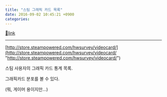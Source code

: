 ```yaml
---
title: "스팀 그래픽 카드 목록"
date: 2016-09-02 10:45:21 +0900
categories: 
---
```

[🔗link](http://www.mins01.com/mh/tech/read/1034)
***


[http://store.steampowered.com/hwsurvey/videocard/](http://store.steampowered.com/hwsurvey/videocard/ "http://store.steampowered.com/hwsurvey/videocard/")  


스팀 사용자의 그래픽 카드 통계 목록.

그래픽카드 분포를 볼 수 있다.

(뭐, 게이머 용이지만...)


